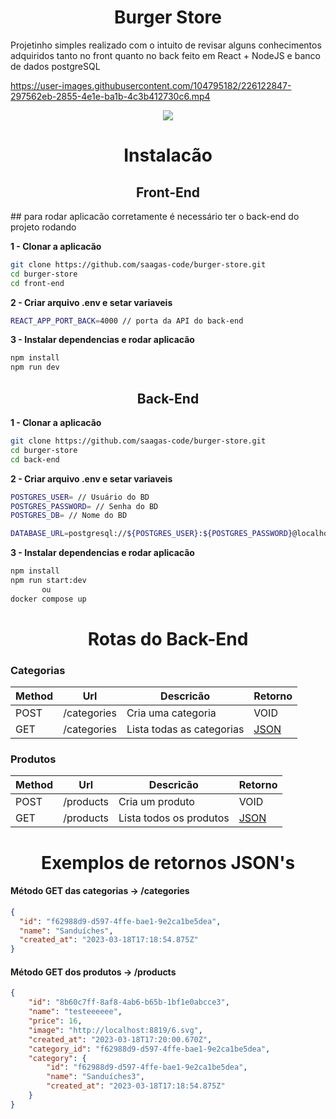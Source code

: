 <h1 align="center">Burger Store</h1>

Projetinho simples realizado com o intuito de revisar alguns conhecimentos adquiridos tanto no front quanto no back feito em React + NodeJS e banco de dados postgreSQL



https://user-images.githubusercontent.com/104795182/226122847-297562eb-2855-4e1e-ba1b-4c3b412730c6.mp4



<p align="center">
  <a href="https://skillicons.dev">
    <img src="https://skillicons.dev/icons?i=react,nodejs,nestjs,mysql,docker" />
  </a>
</p>

<h1 align="center">Instalacão</h1>

<h2 align="center">Front-End</h2>
## para rodar aplicacão corretamente é necessário ter o back-end do projeto rodando

**1 - Clonar a aplicacão**

```bash
git clone https://github.com/saagas-code/burger-store.git
cd burger-store
cd front-end
```

**2 - Criar arquivo .env e setar variaveis**

```bash
REACT_APP_PORT_BACK=4000 // porta da API do back-end
```

**3 - Instalar dependencias e rodar aplicacão**

```bash
npm install
npm run dev
```

<h2 align="center">Back-End</h2>

**1 - Clonar a aplicacão**

```bash
git clone https://github.com/saagas-code/burger-store.git
cd burger-store
cd back-end
```

**2 - Criar arquivo .env e setar variaveis**

```bash
POSTGRES_USER= // Usuário do BD
POSTGRES_PASSWORD= // Senha do BD
POSTGRES_DB= // Nome do BD

DATABASE_URL=postgresql://${POSTGRES_USER}:${POSTGRES_PASSWORD}@localhost:5432/${POSTGRES_DB}?schema=public
```

**3 - Instalar dependencias e rodar aplicacão**

```bash
npm install
npm run start:dev
       ou
docker compose up
```

<h1 align="center">Rotas do Back-End</h1>

### Categorias

| Method | Url         | Descricão                | Retorno           |
| ------ | ----------- | ------------------------- | ----------------- |
| POST   | /categories | Cria uma categoria        | VOID              |
| GET    | /categories | Lista todas as categorias | [JSON](#category) |

### Produtos

| Method | Url       | Descricão             | Retorno          |
| ------ | --------- | ----------------------- | ---------------- |
| POST   | /products | Cria um produto         | VOID             |
| GET    | /products | Lista todos os produtos | [JSON](#product) |

<h1 align="center">Exemplos de retornos JSON's</h1>

#### <a id="category">Método GET das categorias -> /categories</a>

```json
{
  "id": "f62988d9-d597-4ffe-bae1-9e2ca1be5dea",
  "name": "Sanduíches",
  "created_at": "2023-03-18T17:18:54.875Z"
}
```

#### <a id="product">Método GET dos produtos -> /products</a>

```json
{
	"id": "8b60c7ff-8af8-4ab6-b65b-1bf1e0abcce3",
	"name": "testeeeeee",
	"price": 16,
	"image": "http://localhost:8819/6.svg",
	"created_at": "2023-03-18T17:20:00.670Z",
	"category_id": "f62988d9-d597-4ffe-bae1-9e2ca1be5dea",
	"category": {
		"id": "f62988d9-d597-4ffe-bae1-9e2ca1be5dea",
		"name": "Sanduíches3",
		"created_at": "2023-03-18T17:18:54.875Z"
	}
}
```
